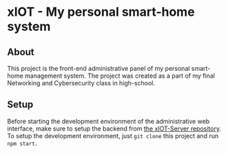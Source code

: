 # xIOT - My personal smart-home system

## About

This project is the front-end administrative panel of my personal smart-home management system.
The project was created as a part of my final Networking and Cybersecurity class in high-school.

## Setup

Before starting the development environment of the administrative web interface, make sure to setup the backend from [the xIOT-Server repository](https://github.com/ItsKlork/x-iot-server).
To setup the development environment, just `git clone` this project and run `npm start`.
